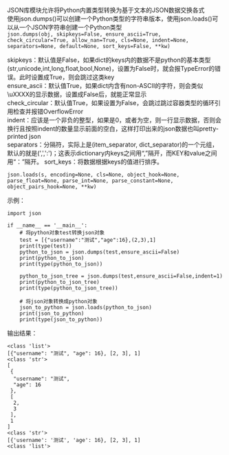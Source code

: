 JSON库模块允许将Python内置类型转换为基于文本的JSON数据交换各式  
使用json.dumps()可以创建一个Python类型的字符串版本，使用json.loads()可以从一个JSON字符串创建一个Python类型  
```json.dumps(obj, skipkeys=False, ensure_ascii=True, check_circular=True, allow_nan=True, cls=None, indent=None, separators=None, default=None, sort_keys=False, **kw)```

skipkeys：默认值是False，如果dict的keys内的数据不是python的基本类型
(str,unicode,int,long,float,bool,None)，设置为False时，就会报TypeError的错误。此时设置成True，则会跳过这类key  
ensure_ascii：默认值True，如果dict内含有non-ASCII的字符，则会类似\uXXXX的显示数据，设置成False后，就能正常显示  
check_circular：默认值True，如果设置为False，会跳过跳过容器类型的循环引用检查并报错OverflowError  
indent：应该是一个非负的整型，如果是0，或者为空，则一行显示数据，否则会换行且按照indent的数量显示前面的空白，这样打印出来的json数据也叫pretty-printed json  
separators：分隔符，实际上是(item_separator, dict_separator)的一个元组，默认的就是(',',':')；这表示dictionary内keys之间用“,”隔开，而KEY和value之间用“：”隔开。
sort_keys：将数据根据keys的值进行排序。    

```json.loads(s, encoding=None, cls=None, object_hook=None, parse_float=None, parse_int=None, parse_constant=None, object_pairs_hook=None, **kw)```

示例：
```
import json

if __name__ == '__main__':
    # 将python对象test转换json对象
    test = [{"username":"测试","age":16},(2,3),1]
    print(type(test))
    python_to_json = json.dumps(test,ensure_ascii=False)
    print(python_to_json)
    print(type(python_to_json))

    python_to_json_tree = json.dumps(test,ensure_ascii=False,indent=1)
    print(python_to_json_tree)
    print(type(python_to_json_tree))

    # 将json对象转换成python对象
    json_to_python = json.loads(python_to_json)
    print(json_to_python)
    print(type(json_to_python))
```
输出结果：
```
<class 'list'>
[{"username": "测试", "age": 16}, [2, 3], 1]
<class 'str'>
[
 {
  "username": "测试",
  "age": 16
 },
 [
  2,
  3
 ],
 1
]
<class 'str'>
[{'username': '测试', 'age': 16}, [2, 3], 1]
<class 'list'>
```